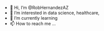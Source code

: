- 👋 Hi, I’m @RobHernandezAZ
- 👀 I’m interested in data science, healthcare, 
- 🌱 I’m currently learning
- 📫 How to reach me ...

<!---
RobHernandezAZ/RobHernandezAZ is a ✨ special ✨ repository because its `README.md` (this file) appears on your GitHub profile.
You can click the Preview link to take a look at your changes.
--->
